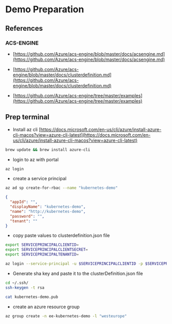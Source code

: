 # Demo Preparation

## References

### ACS-ENGINE

* [https://github.com/Azure/acs-engine/blob/master/docs/acsengine.md](https://github.com/Azure/acs-engine/blob/master/docs/acsengine.md)

* [https://github.com/Azure/acs-engine/blob/master/docs/clusterdefinition.md](https://github.com/Azure/acs-engine/blob/master/docs/clusterdefinition.md)

* [https://github.com/Azure/acs-engine/tree/master/examples](https://github.com/Azure/acs-engine/tree/master/examples)

## Prep terminal

* Install az cli
  [https://docs.microsoft.com/en-us/cli/azure/install-azure-cli-macos?view=azure-cli-latest](https://docs.microsoft.com/en-us/cli/azure/install-azure-cli-macos?view=azure-cli-latest)

```bash
brew update && brew install azure-cli
```

* login to az with portal

```bash
az login
```

* create a service principal

```bash
az ad sp create-for-rbac --name "kubernetes-demo"
```

```json
{
  "appId": "",
  "displayName": "kubernetes-demo",
  "name": "http://kubernetes-demo",
  "password": "",
  "tenant": ""
}
```

* copy paste values to clusterdefinition.json file

```bash
export SERVICEPRINCIPALCLIENTID=
export SERVICEPRINCIPALCLIENTSECRET=
export SERVICEPRINCIPALTENANTID=

az login --service-principal -u $SERVICEPRINCIPALCLIENTID -p $SERVICEPRINCIPALCLIENTSECRET --tenant $SERVICEPRINCIPALTENANTID
```

* Generate sha key and paste it to the clusterDefinition.json file

```bash
cd ~/.ssh/
ssh-keygen -t rsa

cat kubernetes-demo.pub
```

* create an azure resource group

```bash
az group create -n ee-kubernetes-demo -l "westeurope"
```
